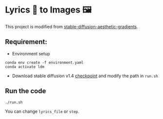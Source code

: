 # Lyrics 🎤 to Images 🖼

This project is modified from [stable-diffusion-aesthetic-gradients](https://github.com/vicgalle/stable-diffusion-aesthetic-gradients).

## Requirement:
- Environment setup
```
conda env create -f environment.yaml
conda activate ldm
```
- Download stable diffusion v1.4 [checkpoint](https://pixeldrain.com/u/yD33e2mE) and modify the path in `run.sh`

## Run the code
`./run.sh`

You can change `lyrics_file` or `step`.
